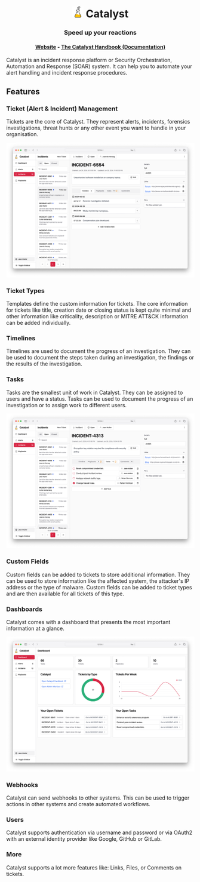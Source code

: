 <h1 align="center">
  <picture>
    <source media="(prefers-color-scheme: dark)" srcset="ui/src/assets/flask_white.svg">
    <img width="30" alt="Shows an illustrated sun in light color mode and a moon with stars in dark color mode." src="ui/src/assets/flask.svg">
  </picture>
  Catalyst</h1>
<h3 align="center">Speed up your reactions</h3>
<h4 align="center">
<a href="https://catalyst-soar.com">Website</a>
- 
<a href="https://catalyst-soar.com/docs/category/catalyst-handbook">The Catalyst Handbook (Documentation)</a>
</h4>


Catalyst is an incident response platform or Security Orchestration, Automation and Response (SOAR) system.
It can help you to automate your alert handling and incident response procedures.

## Features

### Ticket (Alert & Incident) Management

Tickets are the core of Catalyst.
They represent alerts, incidents, forensics investigations,
threat hunts or any other event you want to handle in your organisation.

<center>
    <a href="docs/screenshots/ticket.png">
      <img alt="Screenshot of a ticket" src="docs/screenshots/ticket.png" />
    </a>
</center>

### Ticket Types

Templates define the custom information for tickets. 
The core information for tickets like title, creation date or closing status is kept quite minimal 
and other information like criticality, description or MITRE ATT&CK information can be added individually.

### Timelines

Timelines are used to document the progress of an investigation.
They can be used to document the steps taken during an investigation, the findings or the results of the investigation.

### Tasks

Tasks are the smallest unit of work in Catalyst. They can be assigned to users and have a status.
Tasks can be used to document the progress of an investigation or to assign work to different users.

<center>
    <a href="docs/screenshots/tasks.png">
      <img alt="Screenshot of the tasks part of a ticket" src="docs/screenshots/tasks.png" />
    </a>
</center>

### Custom Fields

Custom fields can be added to tickets to store additional information.
They can be used to store information like the affected system, the attacker's IP address or the type of malware.
Custom fields can be added to ticket types and are then available for all tickets of this type.

### Dashboards

Catalyst comes with a dashboard that presents the most important information at a glance.

<center>
    <a href="docs/screenshots/dashboard.png">
        <img alt="Screenshot of the dashboard" src="docs/screenshots/dashboard.png" />
    </a>
</center>

### Webhooks

Catalyst can send webhooks to other systems. 
This can be used to trigger actions in other systems and create automated workflows.

### Users

Catalyst supports authentication via username and password 
or via OAuth2 with an external identity provider like Google, GitHub or GitLab.

### More

Catalyst supports a lot more features like: Links, Files, or Comments on tickets.